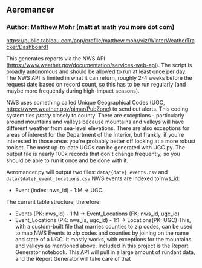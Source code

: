 ## Aeromancer
### Author: Matthew Mohr (matt at math you more dot com)
https://public.tableau.com/app/profile/matthew.mohr/viz/WinterWeatherTracker/Dashboard1

This generates reports via the NWS API (https://www.weather.gov/documentation/services-web-api). The script is broadly autonomous and should be allowed to run at least once per day.  The NWS API is limited in what it can return, roughly 2-4 weeks before the request date based on record count, so this has to be run regularly (and maybe more frequently during high-impact seasons). 

NWS uses something called Unique Geographical Codes (UGC, https://www.weather.gov/pimar/PubZone) to send out alerts.  This coding system ties *pretty* closely to county. There are exceptions - particularly around mountains and valleys because mountains and valleys will have different weather from sea-level elevations. There are also exceptions for areas of interest for the Department of the Interior, but frankly, if you're interested in those areas you're probably better off looking at a more robust toolset. The most up-to-date UGCs can be generated with UGC.py. The output file is nearly 100k records that don't change frequently, so you should be able to run it once and be done with it. 

Aeromancer.py will output two files: `data/{date}_events.csv` and `data/{date}_event_locations.csv`
NWS events are indexed to nws_id:
* Event (index: nws_id) - 1:M -> UGC. 

The current table structure, therefore:
* Events (PK: nws_id) - 1:M -> Event_Locations (FK: nws_id, ugc_id)
* Event_Locations (PK: nws_is, ugc_id) - 1:1 -> Locations(PK: UGC)
This, with a custom-built file that marries counties to zip codes, can be used to map NWS Events to zip codes and counties
by joining on the name and state of a UGC. It mostly works, with exceptions for the mountains and valleys as mentioned above. 
Included in this project is the Report Generator notebook. 
This API will pull in a large amount of rundant data, and the Report Generator will take care of that
